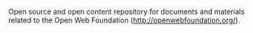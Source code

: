 Open source and open content repository for documents and materials related to the Open Web Foundation (http://openwebfoundation.org/).